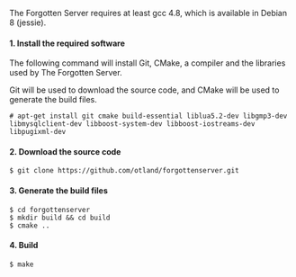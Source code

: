 The Forgotten Server requires at least gcc 4.8, which is available in Debian 8 (jessie).  

#### 1. Install the required software

The following command will install Git, CMake, a compiler and the libraries used by The Forgotten Server.

Git will be used to download the source code, and CMake will be used to generate the build files.

	# apt-get install git cmake build-essential liblua5.2-dev libgmp3-dev libmysqlclient-dev libboost-system-dev libboost-iostreams-dev libpugixml-dev

#### 2. Download the source code

	$ git clone https://github.com/otland/forgottenserver.git

#### 3. Generate the build files

	$ cd forgottenserver
	$ mkdir build && cd build
	$ cmake ..

#### 4. Build

	$ make